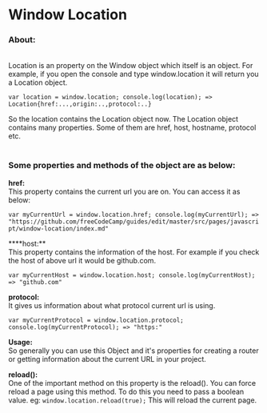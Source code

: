 
<h1>Window Location</h1>


<h3>About:</h3><br>
Location is an property on the Window object which itself is an object.
For example, if you open the console and type window.location it will return you a Location object.

`var location = window.location;
console.log(location);
=> Location{href:...,origin:..,protocol:..}`

So the location contains the Location object now.
The Location object contains many properties. Some of them are href, host, hostname, protocol etc.<br><br>

<h3>Some properties and methods of the object are as below: </h3> 

**href:**<br>
This property contains the current url you are on.
You can access it as below:

`var myCurrentUrl = window.location.href;
console.log(myCurrentUrl);
=> "https://github.com/freeCodeCamp/guides/edit/master/src/pages/javascript/window-location/index.md"`

****host:**<br>
This property contains the information of the host. For example if you check the host of above url it would be github.com.

`var myCurrentHost = window.location.host;
console.log(myCurrentHost);
=> "github.com"`

**protocol:**<br>
It gives us information about what protocol current url is using.

`var myCurrentProtocol = window.location.protocol;
console.log(myCurrentProtocol);
=> "https:"`

**Usage:**<br>
So generally you can use this Object and it's properties for creating a router or getting information about the current URL
in your project.

**reload():**<br>
One of the important method on this property is the reload(). You can force reload a page using this method.
To do this you need to pass a boolean value.
eg: `window.location.reload(true);`
This will reload the current page.



